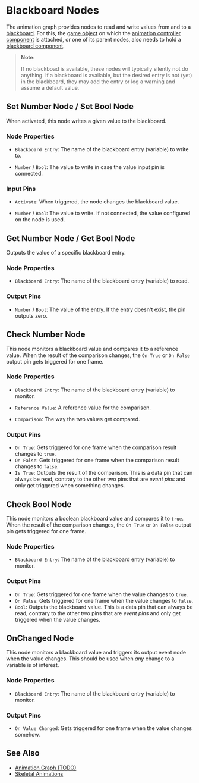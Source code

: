 # Blackboard Nodes

The animation graph provides nodes to read and write values from and to a [blackboard](../../../Miscellaneous/blackboards.md). For this, the [game object](../../../runtime/world/game-objects.md) on which the [animation controller component](animation-controller-component.md) is attached, or one of its parent nodes, also needs to hold a [blackboard component](../../../Miscellaneous/local-blackboard-component.md).

> **Note:**
>
> If no blackboad is available, these nodes will typically silently not do anything. If a blackboard is available, but the desired entry is not (yet) in the blackboard, they may add the entry or log a warning and assume a default value.

## Set Number Node / Set Bool Node

When activated, this node writes a given value to the blackboard.

### Node Properties

* `Blackboard Entry`: The name of the blackboard entry (variable) to write to.

* `Number` / `Bool`: The value to write in case the value input pin is connected.

### Input Pins

* `Activate`: When triggered, the node changes the blackboard value.

* `Number` / `Bool`: The value to write. If not connected, the value configured on the node is used.


## Get Number Node / Get Bool Node

Outputs the value of a specific blackboard entry.

### Node Properties

* `Blackboard Entry`: The name of the blackboard entry (variable) to read.

### Output Pins

* `Number` / `Bool`: The value of the entry. If the entry doesn't exist, the pin outputs zero.


## Check Number Node

This node monitors a blackboard value and compares it to a reference value. When the result of the comparison changes, the `On True` or `On False` output pin gets triggered for one frame. 

### Node Properties

* `Blackboard Entry`: The name of the blackboard entry (variable) to monitor.

* `Reference Value`: A reference value for the comparison.

* `Comparison`: The way the two values get compared.

### Output Pins

* `On True`: Gets triggered for one frame when the comparison result changes to `true`.
* `On False`: Gets triggered for one frame when the comparison result changes to `false`.
* `Is True`: Outputs the result of the comparison. This is a data pin that can always be read, contrary to the other two pins that are *event pins* and only get triggered when something changes.


## Check Bool Node

This node monitors a boolean blackboard value and compares it to `true`. When the result of the comparison changes, the `On True` or `On False` output pin gets triggered for one frame. 

### Node Properties

* `Blackboard Entry`: The name of the blackboard entry (variable) to monitor.

### Output Pins

* `On True`: Gets triggered for one frame when the value changes to `true`.
* `On False`: Gets triggered for one frame when the value changes to `false`.
* `Bool`: Outputs the blackboard value. This is a data pin that can always be read, contrary to the other two pins that are *event pins* and only get triggered when the value changes.


## OnChanged Node

This node monitors a blackboard value and triggers its output event node when the value changes. This should be used when *any* change to a variable is of interest.

### Node Properties

* `Blackboard Entry`: The name of the blackboard entry (variable) to monitor.

### Output Pins

* `On Value Changed`: Gets triggered for one frame when the value changes somehow.

## See Also

* [Animation Graph (TODO)](animation-graph-overview.md)
* [Skeletal Animations](../skeletal-animation-overview.md)
